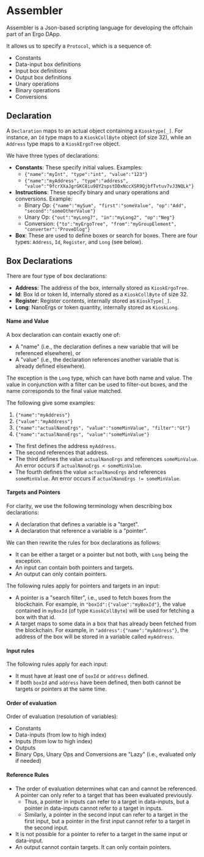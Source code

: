 # Assembler

Assembler is a Json-based scripting language for developing the offchain part of an Ergo DApp.

It allows us to specify a `Protocol`, which is a sequence of: 
- Constants
- Data-input box definitions
- Input box definitions 
- Output box definitions
- Unary operations
- Binary operations
- Conversions

## Declaration
A `Declaration` maps to an actual object containing a `Kiosktype[_]`.
For instance, an `Id` type maps to a `KioskCollByte` object (of size 32), 
while an `Address` type maps to a `KioskErgoTree` object.

We have three types of declarations:
- **Constants**: These specify initial values. Examples:  
  - `{"name":"myInt", "type":"int", "value":"123"}`
  - `{"name":"myAddress", "type":"address", "value":"9fcrXXaJgrGKC8iu98Y2spstDDxNccXSR9QjbfTvtuv7vJ3NQLk"}`
- **Instructions**: These specify binary and unary operations and conversions. Example:
  - Binary Op: `{"name":"mySum", "first":"someValue", "op":"Add", "second":"someOtherValue"}`
  - Unary Op: `{"out":"myLong7", "in":"myLong2", "op":"Neg"}`
  - Conversion: `{"to":"myErgoTree", "from":"myGroupElement", "converter":"ProveDlog"}`
- **Box**: These are used to define boxes or search for boxes. There are four types: `Address`, `Id`, `Register`, and `Long` (see below).  

## Box Declarations
There are four type of box declarations:
- **Address**: The address of the box, internally stored as `KioskErgoTree`.
- **Id**: Box Id or token Id, internally stored as a `KioskCollByte` of size 32.
- **Register**: Register contents, internally stored as `KioskType[_]`.
- **Long**: NanoErgs or token quantity, internally stored as `KioskLong`.

#### Name and Value
A box declaration can contain exactly one of:
- A "name" (i.e., the declaration defines a new variable that will be referenced elsewhere), or
- A "value" (i.e., the declaration references another variable that is already defined elsewhere).

The exception is the `Long` type, which can have both name and value. The value in conjunction with a filter can be used to filter-out
boxes, and the name corresponds to the final value matched. 

The following give some examples:
1. `{"name":"myAddress"}`
2. `{"value":"myAddress"}`
3. `{"name":"actualNanoErgs", "value":"someMinValue", "filter":"Gt"}`
4. `{"name":"actualNanoErgs", "value":"someMinValue"}`

- The first defines the address `myAddress`.
- The second references that address.
- The third defines the value `actualNanoErgs` and references `someMinValue`.
  An error occurs if `actualNanoErgs < someMinValue`. 
- The fourth defines the value `actualNanoErgs` and references `someMinValue`.
  An error occurs if `actualNanoErgs != someMinValue`.

 
#### Targets and Pointers

For clarity, we use the following terminology when describing box declarations:
- A declaration that defines a variable is a "target".
- A declaration that reference a variable is a "pointer".

We can then rewrite the rules for box declarations as follows:
- It can be either a target or a pointer but not both, with `Long` being the exception.
- An input can contain both pointers and targets.
- An output can only contain pointers.

The following rules apply for pointers and targets in an input:
- A pointer is a "search filter", i.e., used to fetch boxes from the blockchain.
For example, in `"boxId":{"value":"myBoxId"}`, the value contained in `myBoxId` (of type `KioskCollByte`) 
 will be used for fetching a box with that id.
- A target maps to some data in a box that has already been fetched from the blockchain.
For example, in `"address":{"name":"myAddress"}`, the address of the box will be stored in a variable called `myAddress`.

#### Input rules
The following rules apply for each input:
- It must have at least one of `boxId` or `address` defined.
- If both `boxId` and `address` have been defined, then both cannot be targets or pointers at the same time.

#### Order of evaluation
Order of evaluation (resolution of variables):
- Constants
- Data-inputs (from low to high index) 
- Inputs (from low to high index) 
- Outputs
- Binary Ops, Unary Ops and Conversions are "Lazy" (i.e., evaluated only if needed)

#### Reference Rules
- The order of evaluation determines what can and cannot be referenced. A pointer can only refer to a target that has been evaluated previously. 
  - Thus, a pointer in inputs can refer to a target in data-inputs, but a pointer in data-inputs cannot refer to a target in inputs.
  - Similarly, a pointer in the second input can refer to a target in the first input, but a pointer in the first input cannot refer to a target in the second input.
- It is not possible for a pointer to refer to a target in the same input or data-input.
- An output cannot contain targets. It can only contain pointers.

